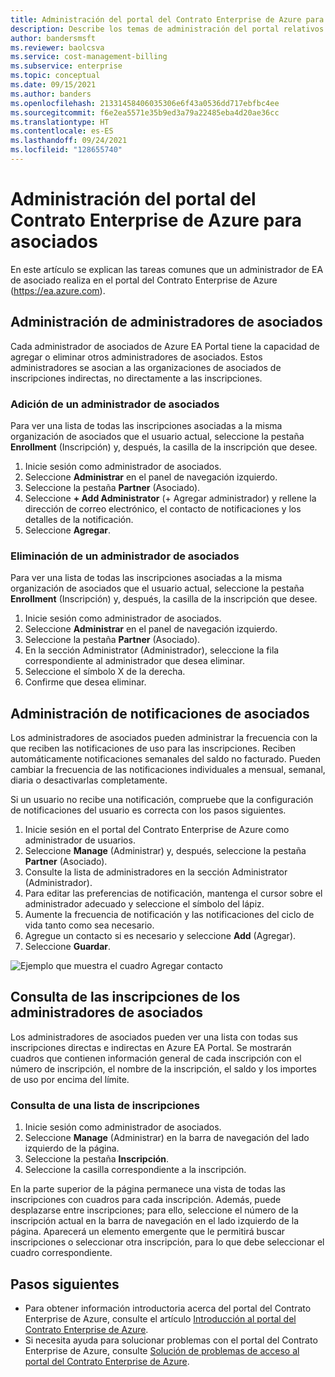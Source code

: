 ```yaml
---
title: Administración del portal del Contrato Enterprise de Azure para asociados
description: Describe los temas de administración del portal relativos a los asociados
author: bandersmsft
ms.reviewer: baolcsva
ms.service: cost-management-billing
ms.subservice: enterprise
ms.topic: conceptual
ms.date: 09/15/2021
ms.author: banders
ms.openlocfilehash: 21331458406035306e6f43a0536dd717ebfbc4ee
ms.sourcegitcommit: f6e2ea5571e35b9ed3a79a22485eba4d20ae36cc
ms.translationtype: HT
ms.contentlocale: es-ES
ms.lasthandoff: 09/24/2021
ms.locfileid: "128655740"
---
```

# <a name="azure-ea-portal-administration-for-partners"></a>Administración del portal del Contrato Enterprise de Azure para asociados

En este artículo se explican las tareas comunes que un administrador de EA de asociado realiza en el portal del Contrato Enterprise de Azure (https://ea.azure.com).

## <a name="manage-partner-administrators"></a>Administración de administradores de asociados

Cada administrador de asociados de Azure EA Portal tiene la capacidad de agregar o eliminar otros administradores de asociados. Estos administradores se asocian a las organizaciones de asociados de inscripciones indirectas, no directamente a las inscripciones.

### <a name="add-a-partner-administrator"></a>Adición de un administrador de asociados

Para ver una lista de todas las inscripciones asociadas a la misma organización de asociados que el usuario actual, seleccione la pestaña **Enrollment** (Inscripción) y, después, la casilla de la inscripción que desee.

1. Inicie sesión como administrador de asociados.
1. Seleccione **Administrar** en el panel de navegación izquierdo.
1. Seleccione la pestaña **Partner** (Asociado).
1. Seleccione **+ Add Administrator** (+ Agregar administrador) y rellene la dirección de correo electrónico, el contacto de notificaciones y los detalles de la notificación.
1. Seleccione **Agregar**.

### <a name="remove-a-partner-administrator"></a>Eliminación de un administrador de asociados

Para ver una lista de todas las inscripciones asociadas a la misma organización de asociados que el usuario actual, seleccione la pestaña **Enrollment** (Inscripción) y, después, la casilla de la inscripción que desee.

1. Inicie sesión como administrador de asociados.
1. Seleccione **Administrar** en el panel de navegación izquierdo.
1. Seleccione la pestaña **Partner** (Asociado).
1. En la sección Administrator (Administrador), seleccione la fila correspondiente al administrador que desea eliminar.
1. Seleccione el símbolo X de la derecha.
1. Confirme que desea eliminar.

## <a name="manage-partner-notifications"></a>Administración de notificaciones de asociados

Los administradores de asociados pueden administrar la frecuencia con la que reciben las notificaciones de uso para las inscripciones. Reciben automáticamente notificaciones semanales del saldo no facturado. Pueden cambiar la frecuencia de las notificaciones individuales a mensual, semanal, diaria o desactivarlas completamente.

Si un usuario no recibe una notificación, compruebe que la configuración de notificaciones del usuario es correcta con los pasos siguientes.

1. Inicie sesión en el portal del Contrato Enterprise de Azure como administrador de usuarios.
2. Seleccione **Manage** (Administrar) y, después, seleccione la pestaña **Partner** (Asociado).
3. Consulte la lista de administradores en la sección Administrator (Administrador).
4. Para editar las preferencias de notificación, mantenga el cursor sobre el administrador adecuado y seleccione el símbolo del lápiz.
5. Aumente la frecuencia de notificación y las notificaciones del ciclo de vida tanto como sea necesario.
6. Agregue un contacto si es necesario y seleccione **Add** (Agregar).
7. Seleccione **Guardar**.

![Ejemplo que muestra el cuadro Agregar contacto ](./media/ea-partner-portal-administration/create-ea-manage-partner-notification.png)

## <a name="view-enrollments-for-partner-administrators"></a>Consulta de las inscripciones de los administradores de asociados

Los administradores de asociados pueden ver una lista con todas sus inscripciones directas e indirectas en Azure EA Portal. Se mostrarán cuadros que contienen información general de cada inscripción con el número de inscripción, el nombre de la inscripción, el saldo y los importes de uso por encima del límite.

### <a name="view-a-list-of-enrollments"></a>Consulta de una lista de inscripciones

1. Inicie sesión como administrador de asociados.
1. Seleccione **Manage** (Administrar) en la barra de navegación del lado izquierdo de la página.
1. Seleccione la pestaña **Inscripción**.
1. Seleccione la casilla correspondiente a la inscripción.

En la parte superior de la página permanece una vista de todas las inscripciones con cuadros para cada inscripción. Además, puede desplazarse entre inscripciones; para ello, seleccione el número de la inscripción actual en la barra de navegación en el lado izquierdo de la página. Aparecerá un elemento emergente que le permitirá buscar inscripciones o seleccionar otra inscripción, para lo que debe seleccionar el cuadro correspondiente.

## <a name="next-steps"></a>Pasos siguientes

- Para obtener información introductoria acerca del portal del Contrato Enterprise de Azure, consulte el artículo [Introducción al portal del Contrato Enterprise de Azure](ea-portal-get-started.md).
- Si necesita ayuda para solucionar problemas con el portal del Contrato Enterprise de Azure, consulte [Solución de problemas de acceso al portal del Contrato Enterprise de Azure](ea-portal-troubleshoot.md).